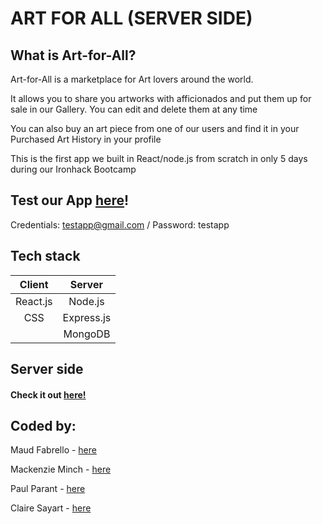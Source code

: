 # ART FOR ALL (SERVER SIDE) 

## What is Art-for-All?

Art-for-All is a marketplace for Art lovers around the world. 

It allows you to share you artworks with afficionados and put them up for sale in our Gallery. You can edit and delete them at any time 

You can also buy an art piece from one of our users and find it in your Purchased Art History in your profile

This is the first app we built in React/node.js from scratch in only 5 days during our Ironhack Bootcamp


## Test our App [here](https://art-for-all-app.herokuapp.com/)!



Credentials: testapp@gmail.com / Password: testapp



## Tech stack

| Client      | Server       |     
|:-----------:|:------------:|
| React.js    | Node.js      |
|   CSS       | Express.js   |
|             | MongoDB      |



## Server side

#### Check it out [here!](https://github.com/maudfabrello/Project3-client)

## Coded by:

Maud Fabrello - [here](https://github.com/maudfabrello)

Mackenzie Minch - [here](https://github.com/Mackenzie27)

Paul Parant - [here](https://github.com/Paul-ih)

Claire Sayart - [here](https://github.com/clsayart)






